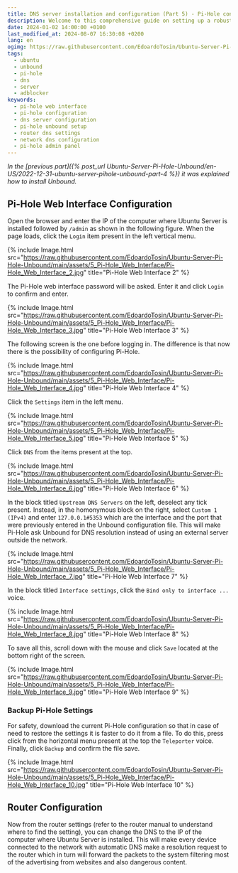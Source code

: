 ```yaml
---
title: DNS server installation and configuration (Part 5) - Pi-Hole configuration (EN)
description: Welcome to this comprehensive guide on setting up a robust and secure DNS server using Ubuntu, Pi-Hole, and Unbound. This setup enhances your privacy and gives you better control over your network traffic.
date: 2024-01-02 14:00:00 +0100
last_modified_at: 2024-08-07 16:30:08 +0200
lang: en
ogimg: https://raw.githubusercontent.com/EdoardoTosin/Ubuntu-Server-Pi-Hole-Unbound/main/assets/5_Pi-Hole_Web_Interface/Pi-Hole_Web_Interface_1.jpg
tags:
  - ubuntu
  - unbound
  - pi-hole
  - dns
  - server
  - adblocker
keywords:
  - pi-hole web interface
  - pi-hole configuration
  - dns server configuration
  - pi-hole unbound setup
  - router dns settings
  - network dns configuration
  - pi-hole admin panel
---
```


*In the [previous part]({% post_url Ubuntu-Server-Pi-Hole-Unbound/en-US/2022-12-31-ubuntu-server-pihole-unbound-part-4 %}) it was explained how to install Unbound.*

## Pi-Hole Web Interface Configuration

Open the browser and enter the IP of the computer where Ubuntu Server is installed followed by `/admin` as shown in the following figure. When the page loads, click the `Login` item present in the left vertical menu.

{% include Image.html src="https://raw.githubusercontent.com/EdoardoTosin/Ubuntu-Server-Pi-Hole-Unbound/main/assets/5_Pi-Hole_Web_Interface/Pi-Hole_Web_Interface_2.jpg" title="Pi-Hole Web Interface 2" %}

The Pi-Hole web interface password will be asked. Enter it and click `Login` to confirm and enter.

{% include Image.html src="https://raw.githubusercontent.com/EdoardoTosin/Ubuntu-Server-Pi-Hole-Unbound/main/assets/5_Pi-Hole_Web_Interface/Pi-Hole_Web_Interface_3.jpg" title="Pi-Hole Web Interface 3" %}

The following screen is the one before logging in. The difference is that now there is the possibility of configuring Pi-Hole.

{% include Image.html src="https://raw.githubusercontent.com/EdoardoTosin/Ubuntu-Server-Pi-Hole-Unbound/main/assets/5_Pi-Hole_Web_Interface/Pi-Hole_Web_Interface_4.jpg" title="Pi-Hole Web Interface 4" %}

Click the `Settings` item in the left menu.

{% include Image.html src="https://raw.githubusercontent.com/EdoardoTosin/Ubuntu-Server-Pi-Hole-Unbound/main/assets/5_Pi-Hole_Web_Interface/Pi-Hole_Web_Interface_5.jpg" title="Pi-Hole Web Interface 5" %}

Click `DNS` from the items present at the top.

{% include Image.html src="https://raw.githubusercontent.com/EdoardoTosin/Ubuntu-Server-Pi-Hole-Unbound/main/assets/5_Pi-Hole_Web_Interface/Pi-Hole_Web_Interface_6.jpg" title="Pi-Hole Web Interface 6" %}

In the block titled `Upstream DNS Servers` on the left, deselect any tick present. Instead, in the homonymous block on the right, select `Custom 1 (IPv4)` and enter `127.0.0.1#5353` which are the interface and the port that were previously entered in the Unbound configuration file. This will make Pi-Hole ask Unbound for DNS resolution instead of using an external server outside the network.

{% include Image.html src="https://raw.githubusercontent.com/EdoardoTosin/Ubuntu-Server-Pi-Hole-Unbound/main/assets/5_Pi-Hole_Web_Interface/Pi-Hole_Web_Interface_7.jpg" title="Pi-Hole Web Interface 7" %}

In the block titled `Interface settings`, click the `Bind only to interface ...` voice.

{% include Image.html src="https://raw.githubusercontent.com/EdoardoTosin/Ubuntu-Server-Pi-Hole-Unbound/main/assets/5_Pi-Hole_Web_Interface/Pi-Hole_Web_Interface_8.jpg" title="Pi-Hole Web Interface 8" %}

To save all this, scroll down with the mouse and click `Save` located at the bottom right of the screen.

{% include Image.html src="https://raw.githubusercontent.com/EdoardoTosin/Ubuntu-Server-Pi-Hole-Unbound/main/assets/5_Pi-Hole_Web_Interface/Pi-Hole_Web_Interface_9.jpg" title="Pi-Hole Web Interface 9" %}

### Backup Pi-Hole Settings

For safety, download the current Pi-Hole configuration so that in case of need to restore the settings it is faster to do it from a file.
To do this, press click from the horizontal menu present at the top the `Teleporter` voice. Finally, click `Backup` and confirm the file save.

{% include Image.html src="https://raw.githubusercontent.com/EdoardoTosin/Ubuntu-Server-Pi-Hole-Unbound/main/assets/5_Pi-Hole_Web_Interface/Pi-Hole_Web_Interface_10.jpg" title="Pi-Hole Web Interface 10" %}

## Router Configuration

Now from the router settings (refer to the router manual to understand where to find the setting), you can change the DNS to the IP of the computer where Ubuntu Server is installed. This will make every device connected to the network with automatic DNS make a resolution request to the router which in turn will forward the packets to the system filtering most of the advertising from websites and also dangerous content.
